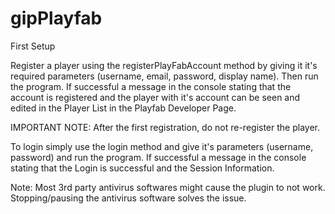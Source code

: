 # gipPlayfab
First Setup

Register a player using the registerPlayFabAccount method by giving it it's required parameters (username, email, password, display name). Then run the program. If successful a message in the console stating that the account is registered and the player with it's account can be seen and edited in the Player List in the Playfab Developer Page.

IMPORTANT NOTE: After the first registration, do not re-register the player.

To login simply use the login method and give it's parameters (username, password) and run the program. If successful a message in the console stating that the Login is successful and the Session Information.

Note: Most 3rd party antivirus softwares might cause the plugin to not work. Stopping/pausing the antivirus software solves the issue.

